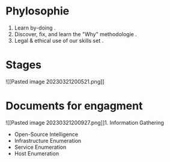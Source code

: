 
# Phylosophie 

1. Learn by-doing .
2. Discover, fix, and learn the "Why" methodologie .
3. Legal & ethical use of our skills set .

# Stages

![[Pasted image 20230321200521.png]]
# Documents for engagment
![[Pasted image 20230321200927.png]]1. Information Gathering
-   Open-Source Intelligence
-   Infrastructure Enumeration
-   Service Enumeration
-   Host Enumeration
